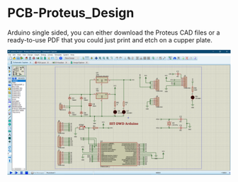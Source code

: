 # PCB-Proteus_Design
Arduino single sided, 
you can either download the Proteus CAD files or a ready-to-use PDF that you could just print and etch on a cupper plate. 


![Alt text](https://github.com/DSsuraj/Arduino-Proteus-Design/blob/master/5.png?raw=true "Title")
